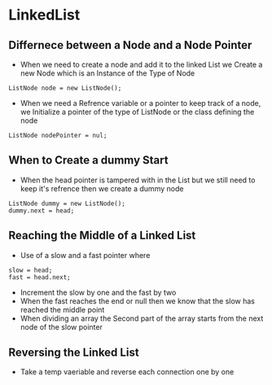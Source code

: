 # LinkedList
## Differnece between a Node and a Node Pointer 
* When we need to create a node and add it to the linked List we Create a new Node which is an Instance of the Type of Node
```
ListNode node = new ListNode();
```
* When we need a Refrence variable or a pointer to keep track of a node, we Initialize a pointer of the type of ListNode or the class defining the node 
```
ListNode nodePointer = nul;
```
## When to Create a dummy Start
* When the head pointer is tampered with in the List but we still need to keep it's refrence then we create a dummy node
```
ListNode dummy = new ListNode();
dummy.next = head;
```
## Reaching the Middle of a Linked List
* Use of a slow and a fast pointer where 
```
slow = head;
fast = head.next;
```
* Increment the slow by one and the fast by two 
* When the fast reaches the end or null then we know that the slow has reached the middle point 
* When dividing an array the Second part of the array starts from the next node of the slow pointer
## Reversing the Linked List
* Take a temp vaeriable and reverse each connection one by one

